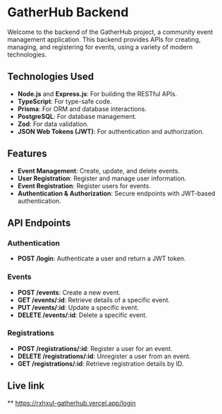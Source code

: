 # GatherHub Backend

Welcome to the backend of the GatherHub project, a community event management application. This backend provides APIs for creating, managing, and registering for events, using a variety of modern technologies.

## Technologies Used

- **Node.js** and **Express.js**: For building the RESTful APIs.
- **TypeScript**: For type-safe code.
- **Prisma**: For ORM and database interactions.
- **PostgreSQL**: For database management.
- **Zod**: For data validation.
- **JSON Web Tokens (JWT)**: For authentication and authorization.

## Features

- **Event Management**: Create, update, and delete events.
- **User Registration**: Register and manage user information.
- **Event Registration**: Register users for events.
- **Authentication & Authorization**: Secure endpoints with JWT-based authentication.

## API Endpoints

### Authentication

- **POST /login**: Authenticate a user and return a JWT token.

### Events

- **POST /events**: Create a new event.
- **GET /events/:id**: Retrieve details of a specific event.
- **PUT /events/:id**: Update a specific event.
- **DELETE /events/:id**: Delete a specific event.

### Registrations

- **POST /registrations/:id**: Register a user for an event.
- **DELETE /registrations/:id**: Unregister a user from an event.
- **GET /registrations/:id**: Retrieve registration details by ID.


## Live link 
** https://rxhxul-gatherhub.vercel.app/login
